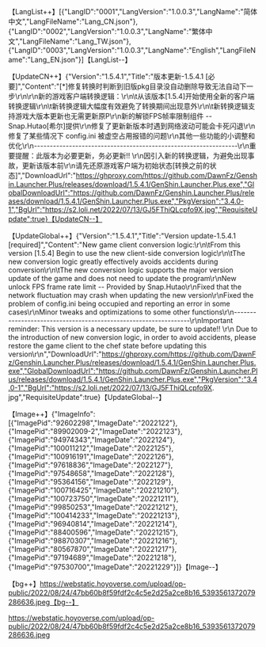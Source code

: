 【LangList++】[{"LangID":"0001","LangVersion":"1.0.0.3","LangName":"简体中文","LangFileName":"Lang_CN.json"},{"LangID":"0002","LangVersion":"1.0.0.3","LangName":"繁体中文","LangFileName":"Lang_TW.json"},{"LangID":"0003","LangVersion":"1.0.0.3","LangName":"English","LangFileName":"Lang_EN.json"}]【LangList--】

【UpdateCN++】{"Version":"1.5.4.1","Title":"版本更新-1.5.4.1 [必要]","Content":"[*]修复转换时判断到旧版pkg目录没自动删除导致无法自动下一步\r\n\r\n新的游戏客户端转换逻辑：\r\n\t从该版本[1.5.4]开始使用全新的客户端转换逻辑\r\n\t新转换逻辑大幅度有效避免了转换期间出现意外\r\n\t新转换逻辑支持游戏大版本更新也无需更新原P\r\n新的解锁FPS帧率限制组件 -- Snap.Hutao[希尔]提供\r\n修复了更新新版本时遇到网络波动可能会卡死闪退\r\n修复了某些情况下 config.ini 被虚空占用报错的问题\r\n其他一些功能的小调整和优化\r\n----------------------------------------------------------------\r\n重要提醒：此版本为必要更新，务必更新!! \r\n因引入新的转换逻辑，为避免出现事故，更新该版本前\r\n请先还原游戏客户端为初始状态[转换之前的状态]","DownloadUrl":"https://ghproxy.com/https://github.com/DawnFz/Genshin.Launcher.Plus/releases/download/1.5.4.1/GenShin.Launcher.Plus.exe","GlobalDownloadUrl":"https://github.com/DawnFz/Genshin.Launcher.Plus/releases/download/1.5.4.1/GenShin.Launcher.Plus.exe","PkgVersion":"3.4.0-1","BgUrl":"https://s2.loli.net/2022/07/13/GJ5FThiQLcpfo9X.jpg","RequisiteUpdate":true}【UpdateCN--】

【UpdateGlobal++】{"Version":"1.5.4.1","Title":"Version update-1.5.4.1 [required]","Content":"New game client conversion logic:\r\n\tFrom this version [1.5.4] Begin to use the new client-side conversion logic\r\n\tThe new conversion logic greatly effectively avoids accidents during conversion\r\n\tThe new conversion logic supports the major version update of the game and does not need to update the program\r\nNew unlock FPS frame rate limit -- Provided by Snap.Hutao\r\nFixed that the network fluctuation may crash when updating the new version\r\nFixed the problem of config.ini being occupied and reporting an error in some cases\r\nMinor tweaks and optimizations to some other functions\r\n----------------------------------------------------------------\r\nImportant reminder: This version is a necessary update, be sure to update!! \r\n Due to the introduction of new conversion logic, in order to avoid accidents, please restore the game client to the chef state before updating this version\r\n","DownloadUrl":"https://ghproxy.com/https://github.com/DawnFz/Genshin.Launcher.Plus/releases/download/1.5.4.1/GenShin.Launcher.Plus.exe","GlobalDownloadUrl":"https://github.com/DawnFz/Genshin.Launcher.Plus/releases/download/1.5.4.1/GenShin.Launcher.Plus.exe","PkgVersion":"3.4.0-1","BgUrl":"https://s2.loli.net/2022/07/13/GJ5FThiQLcpfo9X. jpg","RequisiteUpdate":true}【UpdateGlobal--】

【Image++】{"ImageInfo":[{"ImagePid":"92602298","ImageDate":"2022122"},{"ImagePid":"89902009-2","ImageDate":"2022123"},{"ImagePid":"94974343","ImageDate":"2022124"},{"ImagePid":"100011212","ImageDate":"2022125"},{"ImagePid":"100916191","ImageDate":"2022126"},{"ImagePid":"97618836","ImageDate":"2022127"},{"ImagePid":"97548658","ImageDate":"2022128"},{"ImagePid":"95364156","ImageDate":"2022129"},{"ImagePid":"100716425","ImageDate":"20221210"},{"ImagePid":"100723750","ImageDate":"20221211"},{"ImagePid":"99850253","ImageDate":"20221212"},{"ImagePid":"100414233","ImageDate":"20221213"},{"ImagePid":"96940814","ImageDate":"20221214"},{"ImagePid":"88400596","ImageDate":"20221215"},{"ImagePid":"98870307","ImageDate":"20221216"},{"ImagePid":"80567870","ImageDate":"20221217"},{"ImagePid":"97194689","ImageDate":"20221218"},{"ImagePid":"97530700","ImageDate":"20221229"}]}【Image--】

【bg++】https://webstatic.hoyoverse.com/upload/op-public/2022/08/24/47bb60b8f59fdf2c4c5e2d25a2ce8b16_5393561372079286636.jpeg【bg--】

https://webstatic.hoyoverse.com/upload/op-public/2022/08/24/47bb60b8f59fdf2c4c5e2d25a2ce8b16_5393561372079286636.jpeg
